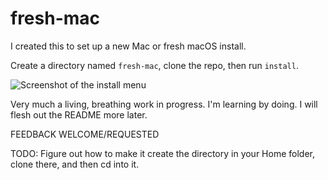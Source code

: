 # fresh-mac

I created this to set up a new Mac or fresh macOS install.

Create a directory named `fresh-mac`, clone the repo, then run `install`.

![Screenshot of the install menu](https://i.imgur.com/q9VeQKw.png)

Very much a living, breathing work in progress. I'm learning by doing. I will flesh out the README more later.

FEEDBACK WELCOME/REQUESTED

TODO:
Figure out how to make it create the directory in your Home folder, clone there, and then cd into it.

